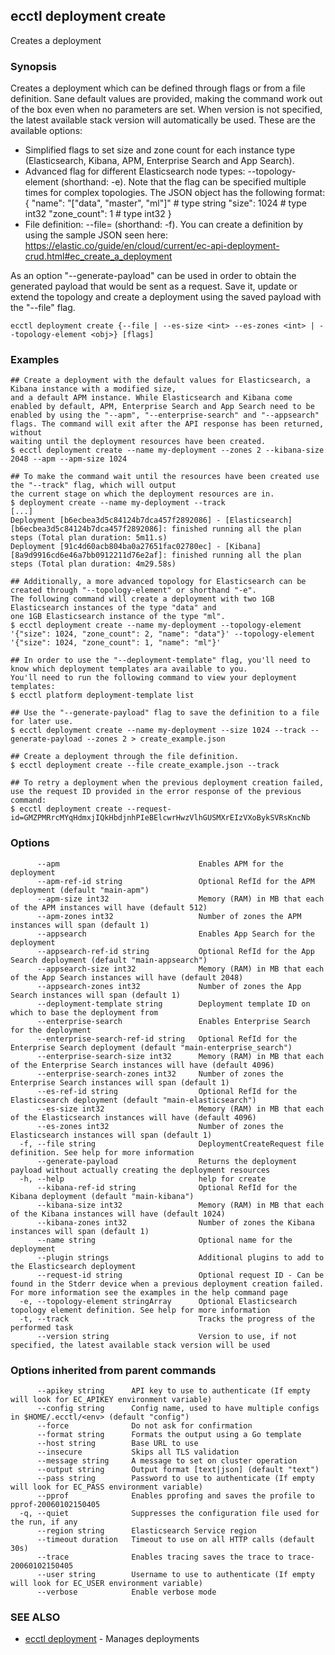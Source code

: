 ## ecctl deployment create

Creates a deployment

### Synopsis

Creates a deployment which can be defined through flags or from a file definition.
Sane default values are provided, making the command work out of the box even when no parameters are set. 
When version is not specified, the latest available stack version will automatically be used. 
These are the available options:

  * Simplified flags to set size and zone count for each instance type (Elasticsearch, Kibana, APM, Enterprise Search and App Search). 
  * Advanced flag for different Elasticsearch node types: --topology-element <json obj> (shorthand: -e).
    Note that the flag can be specified multiple times for complex topologies.
    The JSON object has the following format:
    {
      "name": "["data", "master", "ml"]" # type string
      "size": 1024 # type int32
      "zone_count": 1 # type int32
    }
  * File definition: --file=<file path> (shorthand: -f). You can create a definition by using the sample JSON seen here:
    https://elastic.co/guide/en/cloud/current/ec-api-deployment-crud.html#ec_create_a_deployment

As an option "--generate-payload" can be used in order to obtain the generated payload that would be sent as a request. 
Save it, update or extend the topology and create a deployment using the saved payload with the "--file" flag.

```
ecctl deployment create {--file | --es-size <int> --es-zones <int> | --topology-element <obj>} [flags]
```

### Examples

```
## Create a deployment with the default values for Elasticsearch, a Kibana instance with a modified size, 
and a default APM instance. While Elasticsearch and Kibana come enabled by default, APM, Enterprise Search and App Search need to be 
enabled by using the "--apm", "--enterprise-search" and "--appsearch" flags. The command will exit after the API response has been returned, without 
waiting until the deployment resources have been created. 
$ ecctl deployment create --name my-deployment --zones 2 --kibana-size 2048 --apm --apm-size 1024

## To make the command wait until the resources have been created use the "--track" flag, which will output 
the current stage on which the deployment resources are in.
$ deployment create --name my-deployment --track
[...]
Deployment [b6ecbea3d5c84124b7dca457f2892086] - [Elasticsearch][b6ecbea3d5c84124b7dca457f2892086]: finished running all the plan steps (Total plan duration: 5m11.s)
Deployment [91c4d60acb804ba0a27651fac02780ec] - [Kibana][8a9d9916cd6e46a7bb0912211d76e2af]: finished running all the plan steps (Total plan duration: 4m29.58s)

## Additionally, a more advanced topology for Elasticsearch can be created through "--topology-element" or shorthand "-e".
The following command will create a deployment with two 1GB Elasticsearch instances of the type "data" and 
one 1GB Elasticsearch instance of the type "ml".
$ ecctl deployment create --name my-deployment --topology-element '{"size": 1024, "zone_count": 2, "name": "data"}' --topology-element '{"size": 1024, "zone_count": 1, "name": "ml"}'

## In order to use the "--deployment-template" flag, you'll need to know which deployment templates ara available to you.
You'll need to run the following command to view your deployment templates:
$ ecctl platform deployment-template list

## Use the "--generate-payload" flag to save the definition to a file for later use.
$ ecctl deployment create --name my-deployment --size 1024 --track --generate-payload --zones 2 > create_example.json

## Create a deployment through the file definition.
$ ecctl deployment create --file create_example.json --track

## To retry a deployment when the previous deployment creation failed, use the request ID provided in the error response of the previous command:
$ ecctl deployment create --request-id=GMZPMRrcMYqHdmxjIQkHbdjnhPIeBElcwrHwzVlhGUSMXrEIzVXoBykSVRsKncNb
```

### Options

```
      --apm                               Enables APM for the deployment
      --apm-ref-id string                 Optional RefId for the APM deployment (default "main-apm")
      --apm-size int32                    Memory (RAM) in MB that each of the APM instances will have (default 512)
      --apm-zones int32                   Number of zones the APM instances will span (default 1)
      --appsearch                         Enables App Search for the deployment
      --appsearch-ref-id string           Optional RefId for the App Search deployment (default "main-appsearch")
      --appsearch-size int32              Memory (RAM) in MB that each of the App Search instances will have (default 2048)
      --appsearch-zones int32             Number of zones the App Search instances will span (default 1)
      --deployment-template string        Deployment template ID on which to base the deployment from
      --enterprise-search                 Enables Enterprise Search for the deployment
      --enterprise-search-ref-id string   Optional RefId for the Enterprise Search deployment (default "main-enterprise_search")
      --enterprise-search-size int32      Memory (RAM) in MB that each of the Enterprise Search instances will have (default 4096)
      --enterprise-search-zones int32     Number of zones the Enterprise Search instances will span (default 1)
      --es-ref-id string                  Optional RefId for the Elasticsearch deployment (default "main-elasticsearch")
      --es-size int32                     Memory (RAM) in MB that each of the Elasticsearch instances will have (default 4096)
      --es-zones int32                    Number of zones the Elasticsearch instances will span (default 1)
  -f, --file string                       DeploymentCreateRequest file definition. See help for more information
      --generate-payload                  Returns the deployment payload without actually creating the deployment resources
  -h, --help                              help for create
      --kibana-ref-id string              Optional RefId for the Kibana deployment (default "main-kibana")
      --kibana-size int32                 Memory (RAM) in MB that each of the Kibana instances will have (default 1024)
      --kibana-zones int32                Number of zones the Kibana instances will span (default 1)
      --name string                       Optional name for the deployment
      --plugin strings                    Additional plugins to add to the Elasticsearch deployment
      --request-id string                 Optional request ID - Can be found in the Stderr device when a previous deployment creation failed. For more information see the examples in the help command page
  -e, --topology-element stringArray      Optional Elasticsearch topology element definition. See help for more information
  -t, --track                             Tracks the progress of the performed task
      --version string                    Version to use, if not specified, the latest available stack version will be used
```

### Options inherited from parent commands

```
      --apikey string      API key to use to authenticate (If empty will look for EC_APIKEY environment variable)
      --config string      Config name, used to have multiple configs in $HOME/.ecctl/<env> (default "config")
      --force              Do not ask for confirmation
      --format string      Formats the output using a Go template
      --host string        Base URL to use
      --insecure           Skips all TLS validation
      --message string     A message to set on cluster operation
      --output string      Output format [text|json] (default "text")
      --pass string        Password to use to authenticate (If empty will look for EC_PASS environment variable)
      --pprof              Enables pprofing and saves the profile to pprof-20060102150405
  -q, --quiet              Suppresses the configuration file used for the run, if any
      --region string      Elasticsearch Service region
      --timeout duration   Timeout to use on all HTTP calls (default 30s)
      --trace              Enables tracing saves the trace to trace-20060102150405
      --user string        Username to use to authenticate (If empty will look for EC_USER environment variable)
      --verbose            Enable verbose mode
```

### SEE ALSO

* [ecctl deployment](ecctl_deployment.md)	 - Manages deployments

